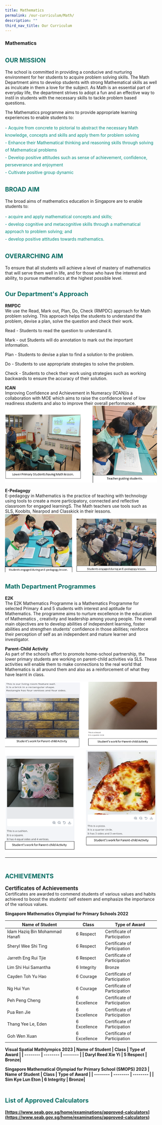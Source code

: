 ```yaml
---
title: Mathematics
permalink: /our-curriculum/Math/
description: ""
third_nav_title: Our Curriculum
---
```

### **Mathematics**

<b style="color:#016C62; font-size:20px; line-height: 3;">OUR MISSION</b><br>
The school is committed in providing a conducive and nurturing environment for her students to acquire problem solving skills. The Math Department aims to develop students with strong Mathematical skills as well as inculcate in them a love for the subject. As Math is an essential part of everyday life, the department strives to adopt a fun and an effective way to instil in students with the necessary skills to tackle problem based questions.

The Mathematics programme aims to provide appropriate learning experiences to enable students to:
<p style="color:#038C7F; line-height: 1.75;">
   -   Acquire from concrete to pictorial to abstract the necessary Math knowledge, concepts and skills and apply them for problem solving<br>
   -   Enhance their Mathematical thinking and reasoning skills through solving of Mathematical problems<br>
   -   Develop positive attitudes such as sense of achievement, confidence, perseverance and enjoyment<br>
   -   Cultivate positive group dynamic<br>
</p>

<b style="color:#016C62; font-size:20px; line-height: 3;">BROAD AIM</b><br>
The broad aims of mathematics education in Singapore are to enable students to:

<p style="color:#038C7F; line-height: 1.75;">
 - acquire and apply mathematical concepts and skills; <br>
   -   develop cognitive and metacognitive skills through a mathematical approach to problem solving; and <br>
   -   develop positive attitudes towards mathematics.
</p>

<b style="color:#016C62; font-size:20px; line-height: 3;">OVERARCHING AIM</b><br>
To ensure that all students will achieve a level of mastery of mathematics that will serve them well in life, and for those who have the interest and ability, to pursue mathematics at the highest possible level.

<b style="color:#016C62; font-size:20px; line-height: 3;">Our Department's Approach</b><br>
**RMPDC** <br>
We use the Read, Mark out, Plan, Do, Check (RMPDC) approach for Math problem solving. This approach helps the students to understand the problem, devise a plan, solve the question and check their work. 

Read - Students to read the question to understand it.

Mark - out Students will do annotation to mark out the important information.

Plan - Students to devise a plan to find a solution to the problem.

Do - Students to use appropriate strategies to solve the problem.

Check	- Students to check their work using strategies such as working backwards to ensure the accuracy of their solution. 

**ICAN** <br>
Improving Confidence and Achievement in Numeracy (ICAN)is a collaboration with MOE which aims to raise the confidence level of low readiness students and also to improve their overall performance. 
![](/images/2023math02.png)

**E-Pedagogy** <br>
E-pedagogy in Mathematics is the practice of teaching with technology using tools to create a more participatory, connected and reflective classroom for engaged learningS. The Math teachers use tools such as SLS, Koobits, Nearpod and Classkick in their lessons.  
![](/images/2023math03.png)

<b style="color:#016C62; font-size:20px; line-height: 3;">Math Department Programmes</b><br>
**E2K** <br>
The E2K Mathematics Programme is a Mathematics Programme for selected Primary 4 and 5 students with interest and aptitude for Mathematics. The programme aims to nurture excellence in the education of Mathematics , creativity and leadership among young people. The overall main objectives are to develop abilities of independent learning, foster abilities and strengthen students’ confidence in those abilities; reinforce their perception of self as an independent and mature learner and investigator. 

**Parent-Child Activity** <br>
As part of the school’s effort to promote home-school partnership, the lower primary students are working on parent-child activities via SLS. These activities will enable them to make connections to the real world that Mathematics is all around them and also as a reinforcement of what they have learnt in class. 

![](/images/2023math04.png)
![](/images/2023math05.png)

<hr>
<br><b style="color:#016C62; font-size:20px; line-height: 3;">ACHIEVEMENTS</b><br>
<b style="font-size:17px;">Certificates of Achievements</b><br>
Certificates are awarded to commend students of various values and habits achieved to boost the students’ self esteem and emphasize the importance of the various values.

<b>Singapore Mathematics Olympiad for Primary Schools 2022</b><br>

| Name of Student | Class | Type of Award |
| -------- | -------- | -------- |
| Idam Haziq Bin Mohammad Hanafi | 6 Respect     | Certificate of Participation |
| Sheryl Wee Shi Ting | 6 Respect | Certificate of Participation |
| Jarreth Eng Rui Tjie | 6 Respect | Certificate of Participation |
| Lim Shi Hui Samantha | 6 Integrity | Bronze |
| Cayden Toh Yu Hao | 6 Courage | Certificate of Participation |
| Ng Hui Yun | 6 Courage | Certificate of Participation |
| Peh Peng Cheng | 6 Excellence | Certificate of Participation | 
| Pua Ren Jie | 6 Excellence | Certificate of Participation |
| Thang Yee Le, Eden | 6 Excellence | Certificate of Participation |
| Goh Wen Xuan | 6 Excellence | Certificate of Participation |

<b>Visual Spatial Mathlympics 2023
| Name of Student | Class | Type of Award |
| -------- | -------- | -------- |
| Daryl Reed Xie Yi | 5 Respect     | Bronze|

<b>Singapore Mathematical Olympiad for Primary School (SMOPS) 2023
| Name of Student | Class | Type of Award |
| -------- | -------- | -------- |
| Sim Kye Lun Eton | 6 Integrity | Bronze|

<br><b style="color:#016C62; font-size:20px; line-height: 3;">List of Approved Calculators</b><br>
[https://www.seab.gov.sg/home/examinations/approved-calculators](https://www.seab.gov.sg/home/examinations/approved-calculators)</b></b>
